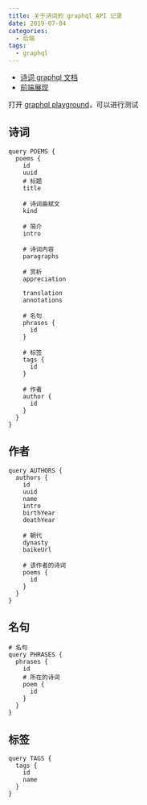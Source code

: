 ```yaml
---
title: 关于诗词的 graphql API 记录
date: 2019-07-04
categories:
  - 后端
tags:
  - graphql
---
```


+ [诗词 graphql 文档](https://graphql.xiange.tech/playground)
+ [前端展现](https://shici.xiange.tech)

打开 [graphql playground](https://graphql.xiange.tech/playground)，可以进行测试

<!--more-->

## 诗词

```gql
query POEMS {
  poems {
    id
    uuid
    # 标题
    title

    # 诗词曲赋文
    kind

    # 简介
    intro

    # 诗词内容
    paragraphs

    # 赏析
    appreciation

    translation
    annotations

    # 名句
    phrases {
      id
    }

    # 标签
    tags {
      id
    }

    # 作者
    author {
      id
    }
  }
}
```

## 作者

```gql
query AUTHORS {
  authors {
    id
    uuid
    name
    intro
    birthYear
    deathYear

    # 朝代
    dynasty
    baikeUrl

    # 该作者的诗词
    poems {
      id
    }
  }
}
```

## 名句

```gql
# 名句
query PHRASES {
  phrases {
    id
    # 所在的诗词
    poem {
      id
    }
  }
}
```

## 标签

```gql
query TAGS {
  tags {
    id
    name
  }
}
```
